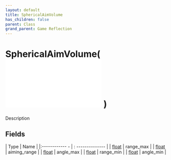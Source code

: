 ```yaml
---
layout: default
title: SphericalAimVolume
has_children: false
parent: Class
grand_parent: Game Reflection
---
```

# SphericalAimVolume( ![ AimVolume ](game-reflection/classes/aim_volume.md) )
Description 

## Fields
| Type | Name |
|:------------ - | : -------------- |
| [float](game-reflection/components/float.md) | range_max |
| [float](game-reflection/components/float.md) | aiming_range |
| [float](game-reflection/components/float.md) | angle_max |
| [float](game-reflection/components/float.md) | range_min |
| [float](game-reflection/components/float.md) | angle_min |
